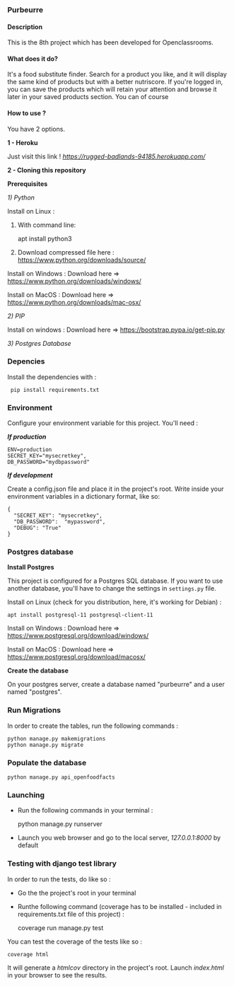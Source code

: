 ### **Purbeurre**

#### **Description**

This is the 8th project which has been developed for Openclassrooms.

#### **What does it do?**

It's a food substitute finder. Search for a product you like, and it will
display the same kind of products but with a better nutriscore.
If you're logged in, you can save the products which will retain 
your attention and browse it later in your saved products section.
You can of course 

#### **How to use ?** 

You have 2 options.

**1 - Heroku**

Just visit this link ! _https://rugged-badlands-94185.herokuapp.com/_

**2 - Cloning this repository**

**Prerequisites**  

*1) Python*

Install on Linux : 
1) With command line:
    
    
    apt install python3
2) Download compressed file here : https://www.python.org/downloads/source/ 

Install on Windows : Download here => https://www.python.org/downloads/windows/

Install on MacOS : Download here => https://www.python.org/downloads/mac-osx/

*2) PIP*

Install on windows : Download here => https://bootstrap.pypa.io/get-pip.py

*3) Postgres Database*



### Depencies
Install the dependencies with :


     pip install requirements.txt

### Environment
Configure your environment variable for this project. You'll need : 

***If production***

    ENV=production
    SECRET_KEY="mysecretkey",
    DB_PASSWORD="mydbpassword"


***If development***

Create a config.json file and place it in the project's root.
Write inside your environment variables in a dictionary format, like so:

    {
      "SECRET_KEY": "mysecretkey",
      "DB_PASSWORD":  "mypassword",
      "DEBUG": "True"
    }

### Postgres database

**Install Postgres**

This project is configured for a Postgres SQL database. If you want to use
another database, you'll have to change the settings in `settings.py` file.

Install on Linux (check for you distribution, here, it's working for Debian) :

    apt install postgresql-11 postgresql-client-11

Install on Windows : Download here => https://www.postgresql.org/download/windows/

Install on MacOS : Download here => https://www.postgresql.org/download/macosx/

**Create the database**

On your postgres server, create a database named "purbeurre" and a user
named "postgres".

### Run Migrations

In order to create the tables, run the following commands :


    python manage.py makemigrations
    python manage.py migrate
    
### Populate the database

    python manage.py api_openfoodfacts

### Launching
- Run the following commands in your terminal :


    python manage.py runserver
- Launch you web browser and go to the local server, _127.0.0.1:8000_ by default


### Testing with django test library

In order to run the tests, do like so :
- Go the the project's root in your terminal
- Runthe following command (coverage has to be installed - included in requirements.txt
file of this project) :


    coverage run manage.py test
    

You can test the coverage of the tests like so :

    coverage html

It will generate a _htmlcov_ directory in the project's root. Launch
_index.html_ in your browser to see the results.
